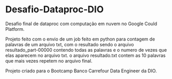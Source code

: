 # Desafio-Dataproc-DIO
 Desafio final de dataproc com computação em nuvem no Google Could Platform.
 
 Projeto feito com o envio de um job feito em python para contagem de palavras de um arquivo txt, com o resultado sendo o arquivo resultado_part-00000 contendo todas as palavras e o numero de vezes que elas aparecem no arquivo txt. o arquivo resultado.txt contem as 10 palavras que mais vezes repetem no arquivo final.
 
 Projeto criado para o Bootcamp Banco Carrefour Data Engineer da DIO.
